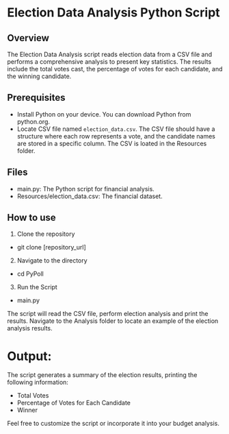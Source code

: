 # Election Data Analysis Python Script
## Overview
The Election Data Analysis script reads election data from a CSV file and performs a comprehensive analysis to present key statistics. The results include the total votes cast, the percentage of votes for each candidate, and the winning candidate.

## Prerequisites
- Install Python on your device. You can download Python from python.org. 
- Locate CSV file named `election_data.csv`. The CSV file should have a structure where each row represents a vote, and the candidate names are stored in a specific column. The CSV is loated in the Resources folder.

## Files
- main.py: The Python script for financial analysis.
- Resources/election_data.csv: The financial dataset.


## How to use
1. Clone the repository
- git clone [repository_url]

2. Navigate to the directory
- cd PyPoll

3. Run the Script
- main.py

The script will read the CSV file, perform election analysis and print the results. Navigate to the Analysis folder to locate an example of the election analysis results.

# Output:
The script generates a summary of the election results, printing the following information:

- Total Votes
- Percentage of Votes for Each Candidate
- Winner

Feel free to customize the script or incorporate it into your budget analysis.
